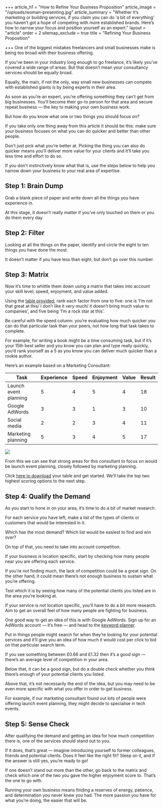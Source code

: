 +++
article_h1 = "How to Refine Your Business Proposition"
article_image = "/uploads/woman-presenting.jpg"
article_summary = "Whether it’s marketing or building services, if you claim you can do ‘a bit of everything’ you haven’t got a hope of competing with more established brands. Here’s how to narrow your focus and position yourself as an expert."
layout = "article"
order = 2
sitemap_exclude = true
title = "Refining Your Business Proposition"

+++
One of the biggest mistakes freelancers and small businesses make is being too broad with their business offering.

If you’ve been in your industry long enough to go freelance, it’s likely you’ve covered a wide range of areas. But that doesn’t mean your consultancy services should be equally broad.

Equally, the main, if not the only, way small new businesses can compete with established giants is by being experts in their area.

As soon as you’re an expert, you’re offering something they can’t get from big businesses. You’ll become their go-to person for that area and secure repeat business — the key to making your own business work.

But how do you know what one or two things you should focus on?

If you take only one thing away from this article it should be this: make sure your business focuses on what you can do quicker and better than other people.

Don’t just pick what you’re better at. Picking the thing you can also do quicker means you’ll deliver more value for your clients and it’ll take you less time and effort to do so.

If you don’t instinctively know what that is, use the steps below to help you narrow down your business to your real area of expertise.

## Step 1: Brain Dump

Grab a blank piece of paper and write down all the things you have experience in.

At this stage, it doesn’t really matter if you’ve only touched on them or you do them every day.

## Step 2: Filter

Looking at all the things on the paper, identify and circle the eight to ten things you have done the most.

It doesn’t matter if you have less than eight, but don’t go over this number.

## Step 3: Matrix

Now it’s time to whittle them down using a matrix that takes into account your skill level, speed, enjoyment, and value added.

Using the [table provided](https://docs.google.com/spreadsheets/d/e/2PACX-1vROv8Ub5fGbBP7-avjyxxLjuOxDKMnzGjNU9Wy8OycjnyADcjR5Q9n8PsFs3HccyZmzb4yKk7dzTsQo/pubhtml?gid=0&single=true), rank each factor from one to five: one is ‘I’m not that great at this/ I don’t like it very much/ it doesn’t bring much value to companies’, and five being ‘I’m a rock star at this’.

Be careful with the speed column: you’re evaluating how much quicker you can do that particular task than your peers, not how long that task takes to complete.

For example, for writing a book might be a time consuming task, but if it’s your 15th best seller and you know you can plan and type really quickly, you’d rank yourself as a 5 as you know you can deliver much quicker than a rookie author.

Here’s an example based on a Marketing Consultant:

| Task | Experience | Speed | Enjoyment | Value | Result |
| --- | --- | --- | --- | --- | --- |
| Launch event planning | 5 | 4 | 5 | 4 | 18 |
| Google AdWords | 3 | 3 | 1 | 3 | 10 |
| Social media | 2 | 2 | 3 | 4 | 11 |
| Marketing planning | 5 | 3 | 4 | 5 | 17 |

![](/uploads/marketing-table.png)

From this we can see that strong areas for this consultant to focus on would be launch event planning, closely followed by marketing planning.

Click [here to download](https://docs.google.com/spreadsheets/d/e/2PACX-1vROv8Ub5fGbBP7-avjyxxLjuOxDKMnzGjNU9Wy8OycjnyADcjR5Q9n8PsFs3HccyZmzb4yKk7dzTsQo/pubhtml?gid=0&single=true) your table and get started. We’ll take the top two highest scoring options to the next step.

## Step 4: Qualify the Demand

As you start to hone in on your area, it’s time to do a bit of market research.

For each service you have left, make a list of the types of clients or customers that would be interested in it.

Which has the most demand? Which list would be easiest to find and win over?

On top of that, you need to take into account competition.

If your business is location specific, start by checking how many people near you are offering each service.

If you’re not finding much, the lack of competition could be a great sign. On the other hand, it could mean there’s not enough business to sustain what you’re offering.

Test which it is by seeing how many of the potential clients you listed are in the area you’re looking at.

If your service is not location specific, you’ll have to do a bit more research. Aim to get an overall feel of how many people are fighting for business.

One good way to get an idea of this is with Google AdWords. Sign up for an AdWords account — it’s free — and head to the [keyword planner](https://ads.google.com/intl/en_uk/home/tools/keyword-planner/).

Put in things people might search for when they’re looking for your potential services and it’ll give you an idea of how much it would cost per click to bid on that particular search term.

If you see something between £0.66 and £1.32 then it’s a good sign — there’s an average level of competition in your area.

Below that, it can be a good sign, but do a double check whether you think there’s enough of your potential clients you listed.

Above that, it’s not necessarily the end of the idea, but you may need to be even more specific with what you offer in order to get business.

For example, if our marketing consultant found out lots of people were offering launch event planning, they might decide to specialise in tech events.

## Step 5: Sense Check

After qualifying the demand and getting an idea for how much competition there is, one of the services should stand out to you.

If it does, that’s great — imagine introducing yourself to former colleagues, friends and potential clients. Does it feel like the right fit? Sleep on it, and if the answer is still yes, you’re ready to go!

If one doesn’t stand out more than the other, go back to the matrix and check which one of the two you gave the higher enjoyment score to. That’s the one to go with.

Running your own business means finding a reserves of energy, patience, and determination you never knew you had. The more passion you have for what you’re doing, the easier that will be.